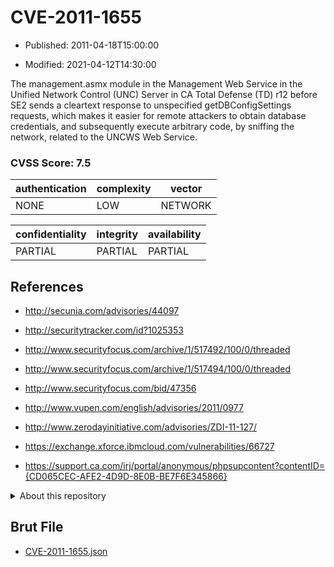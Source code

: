 # CVE-2011-1655

- Published: 2011-04-18T15:00:00

- Modified: 2021-04-12T14:30:00

The management.asmx module in the Management Web Service in the Unified Network Control (UNC) Server in CA Total Defense (TD) r12 before SE2 sends a cleartext response to unspecified getDBConfigSettings requests, which makes it easier for remote attackers to obtain database credentials, and subsequently execute arbitrary code, by sniffing the network, related to the UNCWS Web Service.

### CVSS Score: **7.5**

| authentication | complexity | vector |
| --- | --- | --- |
| NONE | LOW | NETWORK |

| confidentiality | integrity | availability |
| --- | --- | --- |
| PARTIAL | PARTIAL | PARTIAL |

## References

* http://secunia.com/advisories/44097

* http://securitytracker.com/id?1025353

* http://www.securityfocus.com/archive/1/517492/100/0/threaded

* http://www.securityfocus.com/archive/1/517494/100/0/threaded

* http://www.securityfocus.com/bid/47356

* http://www.vupen.com/english/advisories/2011/0977

* http://www.zerodayinitiative.com/advisories/ZDI-11-127/

* https://exchange.xforce.ibmcloud.com/vulnerabilities/66727

* https://support.ca.com/irj/portal/anonymous/phpsupcontent?contentID={CD065CEC-AFE2-4D9D-8E0B-BE7F6E345866}

<details>
<summary>About this repository</summary> 

  This repository is part of the project [Live Hack CVE](https://github.com/Live-Hack-CVE). Main website can be found [www.live-hack.org](https://www.live-hack.org) 
  
  Made by [Sn0wAlice](https://github.com/Sn0wAlice) for the people that care about security and need to have a feed of the latest CVEs. Hope you enjoy it, don't forget to star the repo and follow me on [Twitter](https://twitter.com/Sn0wAlice) and [Github](https://github.com/Sn0wAlice). And that is my [personnal website](https://www.alice-snow.me/)

  - [Home Page](https://github.com/Live-Hack-CVE)
  - [Framework](https://github.com/Live-Hack-CVE/cve-framework)
  - [CVE database](https://github.com/Live-Hack-CVE/full_database)
  - [Changelog](https://github.com/Live-Hack-CVE/Changelog)
</details>

## Brut File

* [CVE-2011-1655.json](https://raw.githubusercontent.com/Live-Hack-CVE/full_database/main/cves/2011/CVE-2011-1655.json)

